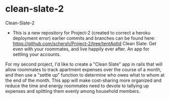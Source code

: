 # clean-slate-2
Clean-Slate-2

* This is a new repository for Project-2 (created to correct a heroku deployment error) earlier commits and branches can be found here: https://github.com/schersh/Project-2/tree/tentAptId
Clean Slate: Get even with your roommates, and live happily ever after. An app for settling your accounts.

For my second project, I'd like to create a "Clean Slate" app in rails that will allow roommates to track apartment expenses over the course of a month, and then use a "settle up" function to determine who owes what to whom at the end of the month. This app will make cost-sharing more organized and reduce the time and energy roommates need to devote to tallying up expenses and splitting them evenly among household members.
